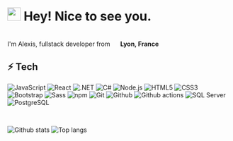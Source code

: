 <h1><img src="https://emojis.slackmojis.com/emojis/images/1531849430/4246/blob-sunglasses.gif?1531849430" width="30"/> Hey! Nice to see you.</h1>

</br> I'm Alexis, fullstack developer from <img src="https://cdn-icons-png.flaticon.com/512/197/197560.png" width="15"/> <b>Lyon, France</b>

## ⚡ Tech

![JavaScript](https://img.shields.io/badge/-JavaScript-F7DF1E?style=flat-square&logo=javascript&logoColor=black)
![React](https://img.shields.io/badge/-React-61DAFB?style=flat-square&logo=react&logoColor=black)
![.NET](https://img.shields.io/badge/-Framework-512BD4?style=flat-square&logo=.NET&logoColor=white)
![C#](https://img.shields.io/badge/-C%23-239120?style=flat-square&logo=C%20Sharp&logoColor=white)
![Node.js](https://img.shields.io/badge/-Node.js-339933?style=flat-square&logo=Node.js&logoColor=black)
![HTML5](https://img.shields.io/badge/-HTML5-E34F26?style=flat-square&logo=html5&logoColor=white)
![CSS3](https://img.shields.io/badge/-CSS3-1572B6?style=flat-square&logo=css3&logoColor=white)
![Bootstrap](https://img.shields.io/badge/-Bootstrap-7952B3?style=flat-square&logo=bootstrap&logoColor=white)
![Sass](https://img.shields.io/badge/-Sass-CC6699?style=flat-square&logo=sass&logoColor=white)
![npm](https://img.shields.io/badge/-NPM-CB3837?style=flat-square&logo=npm&logoColor=white)
![Git](https://img.shields.io/badge/-Git-F05032?style=flat-square&logo=git&logoColor=white)
![Github](https://img.shields.io/badge/-GitHub-181717?style=flat-square&logo=github&logoColor=white)
![Github actions](https://img.shields.io/badge/-Github_Actions-2088FF?style=flat-square&logo=github-actions&logoColor=white)
![SQL Server](https://img.shields.io/badge/-SQL%20Server-CC2927?style=flat-square&logo=Microsoft%20SQL%20Server&logoColor=white)
![PostgreSQL](https://img.shields.io/badge/-PostgreSQL-4169E1?style=flat-square&logo=postgresql&logoColor=white)

</br>

![Github stats](https://github-readme-stats.vercel.app/api?username=afrz&include_all_commits=true&count_private=true&hide_title=true&show_icons=true)
![Top langs](https://github-readme-stats.vercel.app/api/top-langs/?username=afrz&layout=compact&hide_title=true&langs_count=3)
